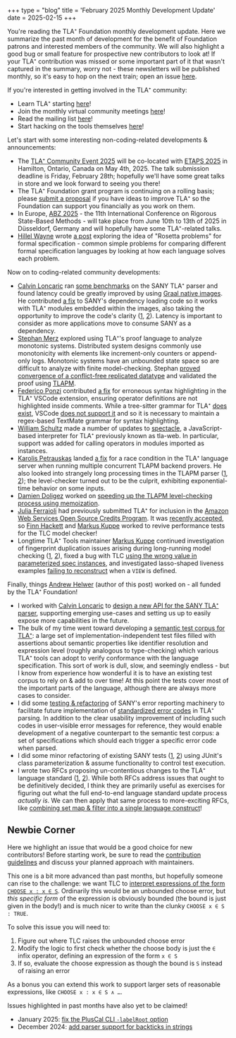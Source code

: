 +++
type = "blog"
title = 'February 2025 Monthly Development Update'
date = 2025-02-15
+++

You're reading the TLA⁺ Foundation monthly development update.
Here we summarize the past month of development for the benefit of Foundation patrons and interested members of the community.
We will also highlight a good bug or small feature for prospective new contributors to look at!
If your TLA⁺ contribution was missed or some important part of it that wasn't captured in the summary, worry not -
these newsletters will be published monthly, so it's easy to hop on the next train; open an issue [here](https://github.com/tlaplus/foundation/issues).

If you're interested in getting involved in the TLA⁺ community:
- Learn TLA⁺ starting [here](https://lamport.azurewebsites.net/tla/learning.html)!
- Join the monthly virtual community meetings [here](https://groups.google.com/g/tlaplus/c/3CloQYEH0qQ/m/GAIxbKNgBAAJ)!
- Read the mailing list [here](https://groups.google.com/g/tlaplus)!
- Start hacking on the tools themselves [here](https://github.com/tlaplus/tlaplus)!

Let's start with some interesting non-coding-related developments & announcements:
- The [TLA⁺ Community Event 2025](https://conf.tlapl.us/2025-etaps/) will be co-located with [ETAPS 2025](https://etaps.org/2025/) in Hamilton, Ontario, Canada on May 4th, 2025.
  The talk submission deadline is Friday, February 28th; hopefully we'll have some great talks in store and we look forward to seeing you there!
- The TLA⁺ Foundation grant program is continuing on a rolling basis; please [submit a proposal](/grants/2024-grant-program/) if you have ideas to improve TLA⁺ so the Foundation can support you financially as you work on them.
- In Europe, [ABZ 2025](https://abz-conf.org/site/2025/) - the 11th International Conference on Rigorous State-Based Methods - will take place from June 10th to 13th of 2025 in Düsseldorf, Germany and will hopefully have some TLA⁺-related talks.
- [Hillel Wayne](https://www.hillelwayne.com/) wrote [a post](https://buttondown.com/hillelwayne/archive/what-are-the-rosettas-of-formal-specification/) exploring the idea of "Rosetta problems" for formal specification - common simple problems for comparing different formal specification languages by looking at how each language solves each problem.

Now on to coding-related community developments:
- [Calvin Loncaric](https://calvin.loncaric.us/) ran [some benchmarks](https://github.com/tlaplus/rfcs/issues/16#issuecomment-2563975827) on the SANY TLA⁺ parser and found latency could be greatly improved by using [Graal native images](https://www.graalvm.org/22.1/reference-manual/native-image/index.html).
 He contributed [a fix](https://github.com/tlaplus/tlaplus/pull/1116) to SANY's dependency loading code so it works with TLA⁺ modules embedded within the images, also taking the opportunity to improve the code's clarity ([1](https://github.com/tlaplus/tlaplus/pull/1127), [2](https://github.com/tlaplus/tlaplus/pull/1124)).
 Latency is important to consider as more applications move to consume SANY as a dependency.
- [Stephan Merz](https://members.loria.fr/SMerz/) explored using TLA⁺'s proof language to analyze monotonic systems.
 Distributed system designs commonly use monotonicity with elements like increment-only counters or append-only logs.
 Monotonic systems have an unbounded state space so are difficult to analyze with finite model-checking.
 Stephan [proved convergence of a conflict-free replicated datatype](https://github.com/tlaplus/Examples/pull/153#issuecomment-2649586427) and validated the proof using [TLAPM](https://github.com/tlaplus/tlapm).
- [Federico Ponzi](https://fponzi.me/) contributed [a fix](https://github.com/tlaplus/vscode-tlaplus/pull/362) for erroneous syntax highlighting in the TLA⁺ VSCode extension, ensuring operator definitions are not highlighted inside comments.
While a tree-sitter grammar for TLA⁺ [does exist](https://github.com/tlaplus-community/tree-sitter-tlaplus/), VSCode [does not support it](https://github.com/microsoft/vscode/issues/50140) and so it is necessary to maintain a regex-based TextMate grammar for syntax highlighting.
- [William Schultz](https://will62794.github.io/) made a number of updates to [spectacle](https://github.com/will62794/spectacle), a JavaScript-based interpreter for TLA⁺ previously known as tla-web.
 In particular, support was added for calling operators in modules imported as instances.
- [Karolis Petrauskas](https://github.com/kape1395) landed [a fix](https://github.com/tlaplus/tlapm/pull/194) for a race condition in the TLA⁺ language server when running multiple concurrent TLAPM backend provers.
 He also looked into strangely long processing times in the TLAPM parser ([1](https://github.com/tlaplus/tlapm/pull/148#issuecomment-2558607669), [2](https://github.com/tlaplus/tlapm/pull/186)); the level-checker turned out to be the culprit, exhibiting exponential-time behavior on some inputs.
- [Damien Doligez](http://cambium.inria.fr/~doligez/) worked on [speeding up the TLAPM level-checking process using memoization](https://github.com/tlaplus/tlapm/pull/198).
- [Julia Ferraioli](https://www.juliaferraioli.com/) had previously submitted TLA⁺ for inclusion in the [Amazon Web Services Open Source Credits Program](https://aws.amazon.com/blogs/opensource/aws-promotional-credits-open-source-projects/).
It was [recently accepted](https://github.com/tlaplus/tlaplus/issues/864#issuecomment-2578225917), so [Finn Hackett](https://github.com/fhackett) and [Markus Kuppe](https://github.com/lemmy) worked to revive performance tests for the TLC model checker!
- Longtime TLA⁺ Tools maintainer [Markus Kuppe](https://github.com/lemmy) continued investigation of fingerprint duplication issues arising during long-running model checking ([1](https://github.com/tlaplus/tlaplus/pull/1122), [2](https://github.com/tlaplus/tlaplus/pull/1137)), fixed a bug with TLC [using the wrong value in parameterized spec instances](https://github.com/tlaplus/tlaplus/pull/1139), and investigated lasso-shaped liveness examples [failing to reconstruct](https://github.com/tlaplus/tlaplus/pull/1111) when a `VIEW` is defined.

Finally, things [Andrew Helwer](https://ahelwer.ca/) (author of this post) worked on - all funded by the TLA⁺ Foundation!
- I worked with [Calvin Loncaric](https://calvin.loncaric.us/) to [design a new API for the SANY TLA⁺ parser](https://github.com/tlaplus/tlaplus/pull/1125), supporting emerging use-cases and setting us up to easily expose more capabilities in the future.
- The bulk of my time went toward developing a [semantic test corpus for TLA⁺](https://github.com/tlaplus/tlaplus/pull/1133): a large set of implementation-independent test files filled with assertions about semantic properties like identifier resolution and expression level (roughly analogous to type-checking) which various TLA⁺ tools can adopt to verify conformance with the language specification.
This sort of work is dull, slow, and seemingly endless - but I know from experience how wonderful it is to have an existing test corpus to rely on & add to over time!
At this point the tests cover most of the important parts of the language, although there are always more cases to consider.
- I did some [testing & refactoring](https://github.com/tlaplus/tlaplus/pull/1135) of SANY's error reporting machinery to facilitate future implementation of [standardized error codes](https://github.com/tlaplus/rfcs/issues/15) in TLA⁺ parsing.
 In addition to the clear usability improvement of including such codes in user-visible error messages for reference, they would enable development of a negative counterpart to the semantic test corpus: a set of specifications which should each trigger a specific error code when parsed.
- I did some minor refactoring of existing SANY tests ([1](https://github.com/tlaplus/tlaplus/pull/1129), [2](https://github.com/tlaplus/tlaplus/pull/1131)) using JUnit's class parameterization & assume functionality to control test execution.
- I wrote two RFCs proposing un-contentious changes to the TLA⁺ language standard ([1](https://github.com/tlaplus/rfcs/issues/18), [2](https://github.com/tlaplus/rfcs/issues/19)).
 While both RFCs address issues that ought to be definitively decided, I think they are primarily useful as exercises for figuring out what the full end-to-end language standard update process *actually is*.
 We can then apply that same process to more-exciting RFCs, like [combining set map & filter into a single language construct](https://github.com/tlaplus/rfcs/issues/10)!

## Newbie Corner

Here we highlight an issue that would be a good choice for new contributors!
Before starting work, be sure to read the [contribution guidelines](https://github.com/tlaplus/tlaplus/blob/master/CONTRIBUTING.md) and discuss your planned approach with maintainers.

This one is a bit more advanced than past months, but hopefully someone can rise to the challenge: we want TLC to [interpret expressions of the form `CHOOSE x : x ∈ S`](https://github.com/tlaplus/tlaplus/issues/619).
Ordinarily this would be an unbounded choose error, but *this specific form* of the expression is obviously bounded (the bound is just given in the body!) and is much nicer to write than the clunky `CHOOSE x ∈ S : TRUE`.

To solve this issue you will need to:
1. Figure out where TLC raises the unbounded choose error
2. Modify the logic to first check whether the choose body is just the `∈` infix operator, defining an expression of the form `x ∈ S`
3. If so, evaluate the choose expression as though the bound is `S` instead of raising an error

As a bonus you can extend this work to support larger sets of reasonable expressions, like `CHOOSE x : x ∈ S ∧ …`.

Issues highlighted in past months have also yet to be claimed!
 - January 2025: [fix the PlusCal CLI `-labelRoot` option](blog/2025-01-dev-update/#newbie-corner)
 - December 2024: [add parser support for backticks in strings](blog/2024-12-dev-update/#newbie-corner)

